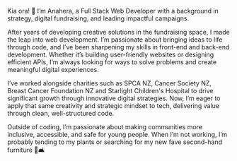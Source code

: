 Kia ora! 👋 I’m Anahera, a Full Stack Web Developer with a background in strategy, digital fundraising, and leading impactful campaigns.

After years of developing creative solutions in the fundraising space, I made the leap into web development. I’m passionate about bringing ideas to life through code, and I’ve been sharpening my skills in front-end and back-end development. Whether it’s building user-friendly websites or designing efficient APIs, I’m always looking for ways to solve problems and create meaningful digital experiences.

I’ve worked alongside charities such as SPCA NZ, Cancer Society NZ, Breast Cancer Foundation NZ and Starlight Children's Hospital to drive significant growth through innovative digital strategies. Now, I’m eager to apply that same creativity and strategic mindset to tech, delivering value through clean, well-structured code.

Outside of coding, I’m passionate about making communities more inclusive, accessible, and safe for young people. When I’m not working, I’m probably tending to my plants or searching for my new fave second-hand furniture 🌱🛋️